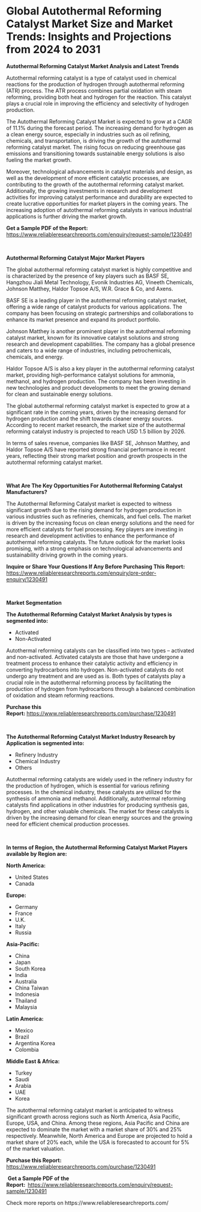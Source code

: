 <p><h1>Global Autothermal Reforming Catalyst Market Size and Market Trends: Insights and Projections from 2024 to 2031</h1></p><p><strong>Autothermal Reforming Catalyst Market Analysis and Latest Trends</strong></p>
<p><p>Autothermal reforming catalyst is a type of catalyst used in chemical reactions for the production of hydrogen through autothermal reforming (ATR) process. The ATR process combines partial oxidation with steam reforming, providing both heat and hydrogen for the reaction. This catalyst plays a crucial role in improving the efficiency and selectivity of hydrogen production.</p><p>The Autothermal Reforming Catalyst Market is expected to grow at a CAGR of 11.1% during the forecast period. The increasing demand for hydrogen as a clean energy source, especially in industries such as oil refining, chemicals, and transportation, is driving the growth of the autothermal reforming catalyst market. The rising focus on reducing greenhouse gas emissions and transitioning towards sustainable energy solutions is also fueling the market growth.</p><p>Moreover, technological advancements in catalyst materials and design, as well as the development of more efficient catalytic processes, are contributing to the growth of the autothermal reforming catalyst market. Additionally, the growing investments in research and development activities for improving catalyst performance and durability are expected to create lucrative opportunities for market players in the coming years. The increasing adoption of autothermal reforming catalysts in various industrial applications is further driving the market growth.</p></p>
<p><strong>Get a Sample PDF of the Report:&nbsp;</strong> <a href="https://www.reliableresearchreports.com/enquiry/request-sample/1230491">https://www.reliableresearchreports.com/enquiry/request-sample/1230491</a></p>
<p>&nbsp;</p>
<p><strong>Autothermal Reforming Catalyst Major Market Players</strong></p>
<p><p>The global autothermal reforming catalyst market is highly competitive and is characterized by the presence of key players such as BASF SE, Hangzhou Jiali Metal Technology, Evonik Industries AG, Vineeth Chemicals, Johnson Matthey, Haldor Topsoe A/S, W.R. Grace & Co, and Axens.</p><p>BASF SE is a leading player in the autothermal reforming catalyst market, offering a wide range of catalyst products for various applications. The company has been focusing on strategic partnerships and collaborations to enhance its market presence and expand its product portfolio.</p><p>Johnson Matthey is another prominent player in the autothermal reforming catalyst market, known for its innovative catalyst solutions and strong research and development capabilities. The company has a global presence and caters to a wide range of industries, including petrochemicals, chemicals, and energy.</p><p>Haldor Topsoe A/S is also a key player in the autothermal reforming catalyst market, providing high-performance catalyst solutions for ammonia, methanol, and hydrogen production. The company has been investing in new technologies and product developments to meet the growing demand for clean and sustainable energy solutions.</p><p>The global autothermal reforming catalyst market is expected to grow at a significant rate in the coming years, driven by the increasing demand for hydrogen production and the shift towards cleaner energy sources. According to recent market research, the market size of the autothermal reforming catalyst industry is projected to reach USD 1.5 billion by 2026.</p><p>In terms of sales revenue, companies like BASF SE, Johnson Matthey, and Haldor Topsoe A/S have reported strong financial performance in recent years, reflecting their strong market position and growth prospects in the autothermal reforming catalyst market.</p></p>
<p>&nbsp;</p>
<p><strong>What Are The Key Opportunities For Autothermal Reforming Catalyst Manufacturers?</strong></p>
<p><p>The Autothermal Reforming Catalyst market is expected to witness significant growth due to the rising demand for hydrogen production in various industries such as refineries, chemicals, and fuel cells. The market is driven by the increasing focus on clean energy solutions and the need for more efficient catalysts for fuel processing. Key players are investing in research and development activities to enhance the performance of autothermal reforming catalysts. The future outlook for the market looks promising, with a strong emphasis on technological advancements and sustainability driving growth in the coming years.</p></p>
<p><strong>Inquire or Share Your Questions If Any Before Purchasing This Report:</strong> <a href="https://www.reliableresearchreports.com/enquiry/pre-order-enquiry/1230491">https://www.reliableresearchreports.com/enquiry/pre-order-enquiry/1230491</a></p>
<p>&nbsp;</p>
<p><strong>Market Segmentation</strong></p>
<p><strong>The Autothermal Reforming Catalyst Market Analysis by types is segmented into:</strong></p>
<p><ul><li>Activated</li><li>Non-Activated</li></ul></p>
<p><p>Autothermal reforming catalysts can be classified into two types – activated and non-activated. Activated catalysts are those that have undergone a treatment process to enhance their catalytic activity and efficiency in converting hydrocarbons into hydrogen. Non-activated catalysts do not undergo any treatment and are used as is. Both types of catalysts play a crucial role in the autothermal reforming process by facilitating the production of hydrogen from hydrocarbons through a balanced combination of oxidation and steam reforming reactions.</p></p>
<p><strong>Purchase this Report:&nbsp;</strong><a href="https://www.reliableresearchreports.com/purchase/1230491">https://www.reliableresearchreports.com/purchase/1230491</a></p>
<p>&nbsp;</p>
<p><strong>The Autothermal Reforming Catalyst Market Industry Research by Application is segmented into:</strong></p>
<p><ul><li>Refinery Industry</li><li>Chemical Industry</li><li>Others</li></ul></p>
<p><p>Autothermal reforming catalysts are widely used in the refinery industry for the production of hydrogen, which is essential for various refining processes. In the chemical industry, these catalysts are utilized for the synthesis of ammonia and methanol. Additionally, autothermal reforming catalysts find applications in other industries for producing synthesis gas, hydrogen, and other valuable chemicals. The market for these catalysts is driven by the increasing demand for clean energy sources and the growing need for efficient chemical production processes.</p></p>
<p>&nbsp;</p>
<p><strong>In terms of Region, the Autothermal Reforming Catalyst Market Players available by Region are:</strong></p>
<p>
    <p> <strong> North America: </strong>
        <ul>
            <li>United States</li>
            <li>Canada</li>
        </ul>
        </p> 
    <p> <strong> Europe: </strong>
        <ul>
            <li>Germany</li>
            <li>France</li>
            <li>U.K.</li>
            <li>Italy</li>
            <li>Russia</li>
        </ul>
        </p> 
    <p> <strong> Asia-Pacific: </strong>
        <ul>
            <li>China</li>
            <li>Japan</li>
            <li>South Korea</li>
            <li>India</li>
            <li>Australia</li>
            <li>China Taiwan</li>
            <li>Indonesia</li>
            <li>Thailand</li>
            <li>Malaysia</li>
        </ul>
        </p> 
    <p> <strong> Latin America: </strong>
        <ul>
            <li>Mexico</li>
            <li>Brazil</li>
            <li>Argentina Korea</li>
            <li>Colombia</li>
        </ul>
        </p> 
    <p> <strong> Middle East & Africa: </strong>
        <ul>
            <li>Turkey</li>
            <li>Saudi</li>
            <li>Arabia</li>
            <li>UAE</li>
            <li>Korea</li>
        </ul>
    </p>
    </p>
<p><p>The autothermal reforming catalyst market is anticipated to witness significant growth across regions such as North America, Asia Pacific, Europe, USA, and China. Among these regions, Asia Pacific and China are expected to dominate the market with a market share of 30% and 25% respectively. Meanwhile, North America and Europe are projected to hold a market share of 20% each, while the USA is forecasted to account for 5% of the market valuation.</p></p>
<p><strong>Purchase this Report: </strong><a href="https://www.reliableresearchreports.com/purchase/1230491">https://www.reliableresearchreports.com/purchase/1230491</a></p>
<p>&nbsp;<strong>Get a Sample PDF of the Report:&nbsp;&nbsp;</strong><a href="https://www.reliableresearchreports.com/enquiry/request-sample/1230491">https://www.reliableresearchreports.com/enquiry/request-sample/1230491</a></p>
<p><strong></strong></p>
<p>Check more reports on https://www.reliableresearchreports.com/</p>